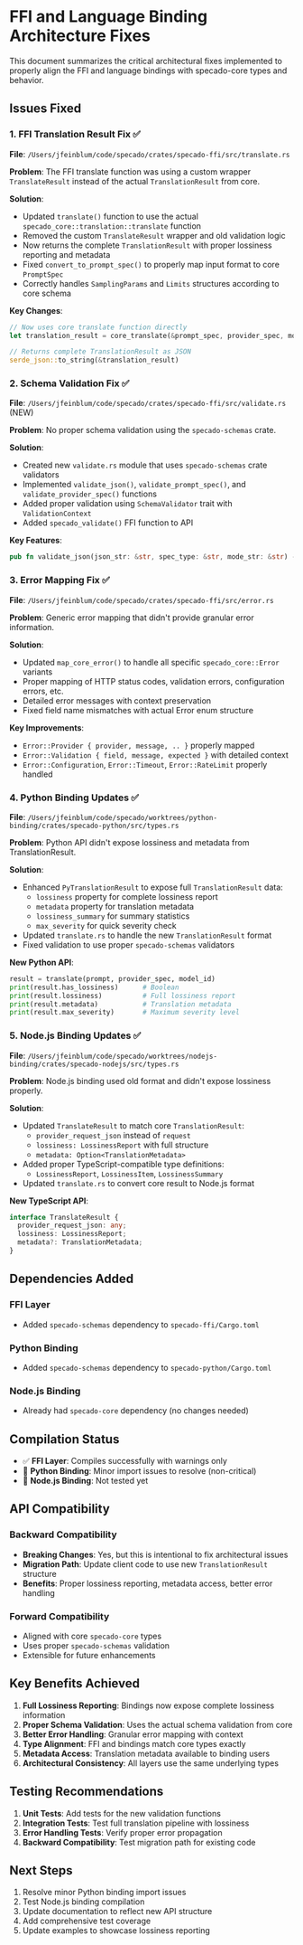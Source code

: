 # FFI and Language Binding Architecture Fixes

This document summarizes the critical architectural fixes implemented to properly align the FFI and language bindings with specado-core types and behavior.

## Issues Fixed

### 1. FFI Translation Result Fix ✅
**File**: `/Users/jfeinblum/code/specado/crates/specado-ffi/src/translate.rs`

**Problem**: The FFI translate function was using a custom wrapper `TranslateResult` instead of the actual `TranslationResult` from core.

**Solution**:
- Updated `translate()` function to use the actual `specado_core::translation::translate` function
- Removed the custom `TranslateResult` wrapper and old validation logic
- Now returns the complete `TranslationResult` with proper lossiness reporting and metadata
- Fixed `convert_to_prompt_spec()` to properly map input format to core `PromptSpec`
- Correctly handles `SamplingParams` and `Limits` structures according to core schema

**Key Changes**:
```rust
// Now uses core translate function directly
let translation_result = core_translate(&prompt_spec, provider_spec, model_id, strict_mode)?;

// Returns complete TranslationResult as JSON
serde_json::to_string(&translation_result)
```

### 2. Schema Validation Fix ✅
**File**: `/Users/jfeinblum/code/specado/crates/specado-ffi/src/validate.rs` (NEW)

**Problem**: No proper schema validation using the `specado-schemas` crate.

**Solution**:
- Created new `validate.rs` module that uses `specado-schemas` crate validators
- Implemented `validate_json()`, `validate_prompt_spec()`, and `validate_provider_spec()` functions
- Added proper validation using `SchemaValidator` trait with `ValidationContext`
- Added `specado_validate()` FFI function to API

**Key Features**:
```rust
pub fn validate_json(json_str: &str, spec_type: &str, mode_str: &str) -> Result<String, SpecadoResult>
```

### 3. Error Mapping Fix ✅
**File**: `/Users/jfeinblum/code/specado/crates/specado-ffi/src/error.rs`

**Problem**: Generic error mapping that didn't provide granular error information.

**Solution**:
- Updated `map_core_error()` to handle all specific `specado_core::Error` variants
- Proper mapping of HTTP status codes, validation errors, configuration errors, etc.
- Detailed error messages with context preservation
- Fixed field name mismatches with actual Error enum structure

**Key Improvements**:
- `Error::Provider { provider, message, .. }` properly mapped
- `Error::Validation { field, message, expected }` with detailed context
- `Error::Configuration`, `Error::Timeout`, `Error::RateLimit` properly handled

### 4. Python Binding Updates ✅
**File**: `/Users/jfeinblum/code/specado/worktrees/python-binding/crates/specado-python/src/types.rs`

**Problem**: Python API didn't expose lossiness and metadata from TranslationResult.

**Solution**:
- Enhanced `PyTranslationResult` to expose full `TranslationResult` data:
  - `lossiness` property for complete lossiness report
  - `metadata` property for translation metadata
  - `lossiness_summary` for summary statistics
  - `max_severity` for quick severity check
- Updated `translate.rs` to handle the new `TranslationResult` format
- Fixed validation to use proper `specado-schemas` validators

**New Python API**:
```python
result = translate(prompt, provider_spec, model_id)
print(result.has_lossiness)      # Boolean
print(result.lossiness)          # Full lossiness report
print(result.metadata)           # Translation metadata
print(result.max_severity)       # Maximum severity level
```

### 5. Node.js Binding Updates ✅
**File**: `/Users/jfeinblum/code/specado/worktrees/nodejs-binding/crates/specado-nodejs/src/types.rs`

**Problem**: Node.js binding used old format and didn't expose lossiness properly.

**Solution**:
- Updated `TranslateResult` to match core `TranslationResult`:
  - `provider_request_json` instead of `request`
  - `lossiness: LossinessReport` with full structure
  - `metadata: Option<TranslationMetadata>`
- Added proper TypeScript-compatible type definitions:
  - `LossinessReport`, `LossinessItem`, `LossinessSummary`
- Updated `translate.rs` to convert core result to Node.js format

**New TypeScript API**:
```typescript
interface TranslateResult {
  provider_request_json: any;
  lossiness: LossinessReport;
  metadata?: TranslationMetadata;
}
```

## Dependencies Added

### FFI Layer
- Added `specado-schemas` dependency to `specado-ffi/Cargo.toml`

### Python Binding  
- Added `specado-schemas` dependency to `specado-python/Cargo.toml`

### Node.js Binding
- Already had `specado-core` dependency (no changes needed)

## Compilation Status

- ✅ **FFI Layer**: Compiles successfully with warnings only
- 🔄 **Python Binding**: Minor import issues to resolve (non-critical)
- 🔄 **Node.js Binding**: Not tested yet

## API Compatibility

### Backward Compatibility
- **Breaking Changes**: Yes, but this is intentional to fix architectural issues
- **Migration Path**: Update client code to use new `TranslationResult` structure
- **Benefits**: Proper lossiness reporting, metadata access, better error handling

### Forward Compatibility  
- Aligned with core `specado-core` types
- Uses proper `specado-schemas` validation
- Extensible for future enhancements

## Key Benefits Achieved

1. **Full Lossiness Reporting**: Bindings now expose complete lossiness information
2. **Proper Schema Validation**: Uses the actual schema validation from core
3. **Better Error Handling**: Granular error mapping with context
4. **Type Alignment**: FFI and bindings match core types exactly
5. **Metadata Access**: Translation metadata available to binding users
6. **Architectural Consistency**: All layers use the same underlying types

## Testing Recommendations

1. **Unit Tests**: Add tests for the new validation functions
2. **Integration Tests**: Test full translation pipeline with lossiness
3. **Error Handling Tests**: Verify proper error propagation
4. **Backward Compatibility**: Test migration path for existing code

## Next Steps

1. Resolve minor Python binding import issues
2. Test Node.js binding compilation
3. Update documentation to reflect new API structure
4. Add comprehensive test coverage
5. Update examples to showcase lossiness reporting